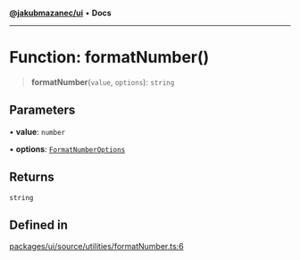 [**@jakubmazanec/ui**](../README.md) • **Docs**

---

# Function: formatNumber()

> **formatNumber**(`value`, `options`): `string`

## Parameters

• **value**: `number`

• **options**: [`FormatNumberOptions`](../type-aliases/FormatNumberOptions.md)

## Returns

`string`

## Defined in

[packages/ui/source/utilities/formatNumber.ts:6](https://github.com/jakubmazanec/tools/blob/053e1fea9cfce27a70a78b00a30cdd281cb0a72b/packages/ui/source/utilities/formatNumber.ts#L6)
